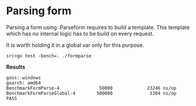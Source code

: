 # Parsing form

Parsing a form using .Parseform requires to build a template.
This template which has no internal logic has to be build on every request.

It is worth holding it in a global var only for this purpose.

`src>go test -bench=. ./formparse` 

**Results**
```
goos: windows
goarch: amd64
BenchmarkFormParse-4               50000             23246 ns/op
BenchmarkFormParseGlobal-4        500000              3384 ns/op
PASS
```
 